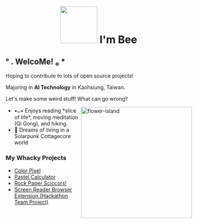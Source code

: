 
<h1 align="center"><img src = "https://media4.giphy.com/media/v1.Y2lkPTc5MGI3NjExMzExdjd5OWhyMm8zcm53ZDVlemJtbnNodm8zMzhnc2FqczFhbmg4ciZlcD12MV9pbnRlcm5hbF9naWZfYnlfaWQmY3Q9Zw/RGvJD7iJehKK57K2TG/giphy.gif" width = "100"> I'm Bee</h1>
<h2 >° . WelcoMe! ₀ *</h2>
<p>Hoping to contribute to lots of open source projects!</p>
<p>Majoring in <b>AI Technology</b> in Kaohsiung, Taiwan. </p>
<p>Let's make some weird stuff! What can go wrong?</p>
<img align="right" alt="flower-island" src="https://i.postimg.cc/MG5cb7X1/flower-island.jpg" width="300" />
<ul>
    <li>•ᴗ• Enjoys reading *slice of life*, moving meditation (Qi Gong), and hiking.</li>
    <li>🥺 Dreams of living in a Solarpunk Cottagecore world</li>
</ul>

<h3 > My Whacky Projects </h3>
<ul>
    <li><a href="https://ket3l4.github.io/color-pixel/" target="_blank" rel="noopener noreferrer">Color Pixel</a></li>
    <li><a href="https://ket3l4.github.io/pastel-calculator/" target="_blank" rel="noopener noreferrer">Pastel Calculator</a></li>
    <li><a href="https://ket3l4.github.io/rock-paper-scissor/index.html" target="_blank" rel="noopener noreferrer">Rock Paper Sciccors!</a></li>
    <li><a href = "https://github.com/ket3l4/Listen-Up" target="_blank" rel="noopener noreferrer">Screen Reader Browser Extension (Hackathon Team Project)</a></li>
</ul>
<!---
ratwitxch/ratwitxch is a ✨ special ✨ repository because its `README.md` (this file) appears on your GitHub profile.
You can click the Preview link to take a look at your changes.
--->
